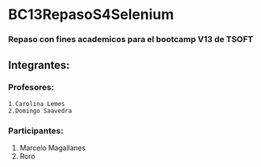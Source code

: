 # BC13RepasoS4Selenium
### Repaso con fines academicos para el bootcamp V13 de TSOFT

## Integrantes:
### Profesores:
    1.Carolina Lemes
    2.Domingo Saavedra

### Participantes:
1. Marcelo Magallanes
2. Roro
